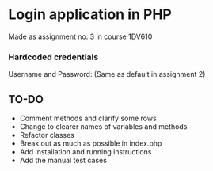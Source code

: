 # Login application in PHP
Made as assignment no. 3 in course 1DV610

### Hardcoded credentials

Username and Password:
(Same as default in assignment 2)

## TO-DO

- Comment methods and clarify some rows
- Change to clearer names of variables and methods
- Refactor classes
- Break out as much as possible in index.php
- Add installation and running instructions
- Add the manual test cases

